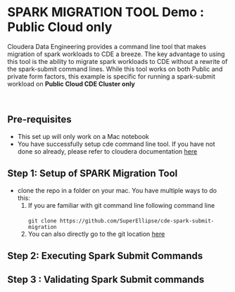# SPARK MIGRATION TOOL Demo : Public Cloud only

Cloudera Data Engineering provides a command line tool that makes migration of spark workloads to CDE a breeze. The key advantage to using this tool is the ability to migrate spark workloads to CDE without a rewrite of the spark-submit command lines. 
        While this tool works on both Public and private form factors, this example is specific for running a spark-submit workload on **Public Cloud CDE Cluster only** 

<br>

## Pre-requisites
- This set up will only work on a Mac notebook 
- You have successfully setup cde command line tool. If you have not done so already, please refer to  cloudera documentation [here](https://docs.cloudera.com/data-engineering/cloud/cli-access/topics/cde-cli.html) 


## Step 1: Setup of SPARK Migration Tool 
- clone the repo in a folder on your mac. You have multiple ways to do this: 
    1)  If you are familiar with git command line  following command line <br> <br>
`git clone https://github.com/SuperEllipse/cde-spark-submit-migration`
    2) You can also directly go to the git location [here](https://github.com/SuperEllipse/cde-spark-submit-migration )


## Step 2: Executing Spark Submit Commands 

## Step 3 : Validating Spark Submit commands
